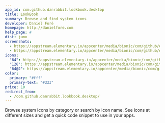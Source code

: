 ```yaml
---
app_id: com.github.danrabbit.lookbook.desktop
title: LookBook
summary: Browse and find system icons
developer: Daniel Foré
homepage: http://danielfore.com
help_page: #
dist: juno
screenshots:
  - https://appstream.elementary.io/appcenter/media/bionic/com/github/danrabbit.lookbook.desktop/87EE73B89A904C568A9A70B62C7DDD34/screenshots/image-1_orig.png
  - https://appstream.elementary.io/appcenter/media/bionic/com/github/danrabbit.lookbook.desktop/87EE73B89A904C568A9A70B62C7DDD34/screenshots/image-2_orig.png
icons:
  "64": https://appstream.elementary.io/appcenter/media/bionic/com/github/danrabbit.lookbook.desktop/87EE73B89A904C568A9A70B62C7DDD34/icons/64x64/com.github.danrabbit.lookbook_com.github.danrabbit.lookbook.png
  "128": https://appstream.elementary.io/appcenter/media/bionic/com/github/danrabbit.lookbook.desktop/87EE73B89A904C568A9A70B62C7DDD34/icons/128x128/com.github.danrabbit.lookbook_com.github.danrabbit.lookbook.png
  "64@2": https://appstream.elementary.io/appcenter/media/bionic/com/github/danrabbit.lookbook.desktop/87EE73B89A904C568A9A70B62C7DDD34/icons/64x64@2/com.github.danrabbit.lookbook_com.github.danrabbit.lookbook.png
color:
  primary: "#fff"
  primary-text: "#333"
price: 10
redirect_from:
  - /com.github.danrabbit.lookbook.desktop/
---
```


<p>Browse system icons by category or search by icon name. See icons at different sizes and get a quick code snippet to use in your apps.</p>